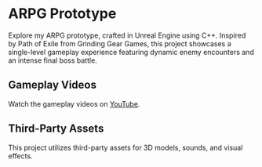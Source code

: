 # ARPG Prototype

Explore my ARPG prototype, crafted in Unreal Engine using C++. Inspired by Path of Exile from Grinding Gear Games, this project showcases a single-level gameplay experience featuring dynamic enemy encounters and an intense final boss battle.

## Gameplay Videos

Watch the gameplay videos on [YouTube](https://www.youtube.com/playlist?list=PLX-Q4_rQzq9lLL3Sx2uRjJDP1TxQ8xi4u).

## Third-Party Assets

This project utilizes third-party assets for 3D models, sounds, and visual effects.

